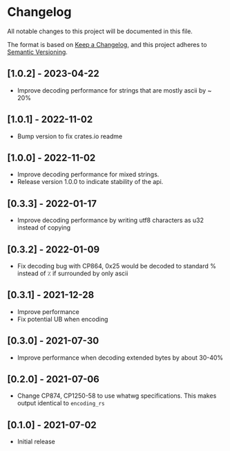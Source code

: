 # Changelog
All notable changes to this project will be documented in this file.

The format is based on [Keep a Changelog](https://keepachangelog.com/en/1.0.0/),
and this project adheres to [Semantic Versioning](https://semver.org/spec/v2.0.0.html).

## [1.0.2] - 2023-04-22
- Improve decoding performance for strings that are mostly ascii by ~ 20%

## [1.0.1] - 2022-11-02
- Bump version to fix crates.io readme

## [1.0.0] - 2022-11-02
- Improve decoding performance for mixed strings.
- Release version 1.0.0 to indicate stability of the api.
## [0.3.3] - 2022-01-17
- Improve decoding performance by writing utf8 characters as u32 instead of copying

## [0.3.2] - 2022-01-09
- Fix decoding bug with CP864, 0x25 would be decoded to standard % instead of ٪ if surrounded by only ascii

## [0.3.1] - 2021-12-28
- Improve performance
- Fix potential UB when encoding

## [0.3.0] - 2021-07-30
- Improve performance when decoding extended bytes by about 30-40%

## [0.2.0] - 2021-07-06
- Change CP874, CP1250-58 to use whatwg specifications. This makes output identical to `encoding_rs`

## [0.1.0] - 2021-07-02
- Initial release
